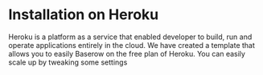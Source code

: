 # Installation on Heroku

Heroku is a platform as a service that enabled developer to build, run and operate
applications entirely in the cloud. We have created a template that allows you to
easily Baserow on the free plan of Heroku. You can easily scale up by tweaking some settings

